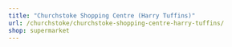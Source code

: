 ```yaml
---
title: "Churchstoke Shopping Centre (Harry Tuffins)"
url: /churchstoke/churchstoke-shopping-centre-harry-tuffins/
shop: supermarket
---
```

